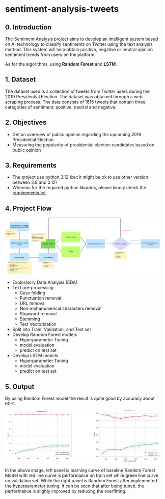 # sentiment-analysis-tweets

## 0. Introduction
The Sentiment Analysis project aims to develop an intelligent system based on AI technology to classify sentiments on Twitter using the text analysis method. This system will help obtain positive, negative or neutral opinion sentiment trends from users on the platform.

As for the algorithms, using **Random Forest** and **LSTM**.

## 1. Dataset
The dataset used is a collection of tweets from Twitter users during the 2019 Presidential Election. The dataset was obtained through a web scraping process. The data consists of 1815 tweets that contain three categories of sentiment: positive, neutral and negative.

## 2. Objectives
- Get an overview of public opinion regarding the upcoming 2019 Presidential Election
- Measuring the popularity of presidential election candidates based on public opinion

## 3. Requirements
- The project use python 3.12 (but it might be ok to use other version between 3.8 and 3.12)
- Whereas for the required python libraries, please kindly check the [requirements.txt](./requirements.txt)

## 4. Project Flow

![Flow Diagram](./images/flow-diagram.png)

- Exploratory Data Analysis (EDA)
- Text pre-processing
    - Case folding
    - Punctuation removal
    - URL removal
    - Non-alphanumerical characters removal
    - Stopword removal
    - Stemming
    - Text Vectorization
- Split into Train, Validation, and Test set
- Develop Random Forest models
    - Hyperparameter Tuning
    - model evaluation
    - predict on test set
- Develop LSTM models
    - Hyperparameter Tuning
    - model evaluation
    - predict on test set


## 5. Output

By using Random Forest model the result is quite good by accuracy about 60%.

![Learning Curve](./images/rf-before-after-tuning.png)

In the above image, left panel is learning curve of baseline Random Forest Model with red line curve is performance on train set while green line curve on validation set.
While the right panel is Random Forest after implemented the hyperparameter tuning. It can be seen that after being tuned, the performance is slighly improved by reducing the overfitting.
